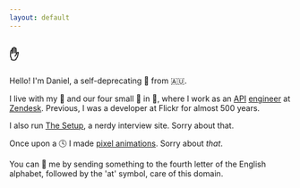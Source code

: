 ```yaml
---
layout: default
---
```


## ✋

Hello! I'm Daniel, a self-deprecating 👦 from 🇦🇺.

I live with my 👩 and our four small 🐶 in 🌁, where I work as an [API](https://developer.zendesk.com/rest_api "The Zendesk API.") [engineer](http://github.com/waferbaby/ "My GitHub account.") at [Zendesk](https://www.zendesk.com/ "Awesome customer support software."). Previous, I was a developer at Flickr for almost 500 years.

I also run [The Setup](https://usesthis.com/ "A nerdy interview site."), a nerdy interview site. Sorry about that.

Once upon a 🕓 I made [pixel animations](/animations/ "My pixel animations."). Sorry about *that*.

You can 📧 me by sending something to the fourth letter of the English alphabet, followed by the 'at' symbol, care of this domain.